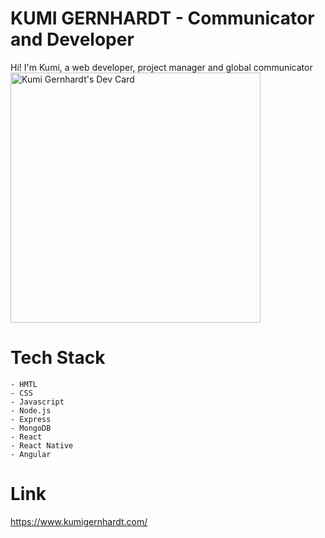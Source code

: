 # KUMI GERNHARDT - Communicator and Developer

Hi! I'm Kumi, a web developer, project manager and global communicator
<a href="https://app.daily.dev/koomie"><img src="https://api.daily.dev/devcards/c2b393a4b59d466ba36e4f29d8ca3001.png?r=jho" width="400" alt="Kumi Gernhardt's Dev Card"/></a>

# Tech Stack

```
- HMTL
- CSS
- Javascript
- Node.js
- Express
- MongoDB
- React
- React Native
- Angular
```

# Link
https://www.kumigernhardt.com/

